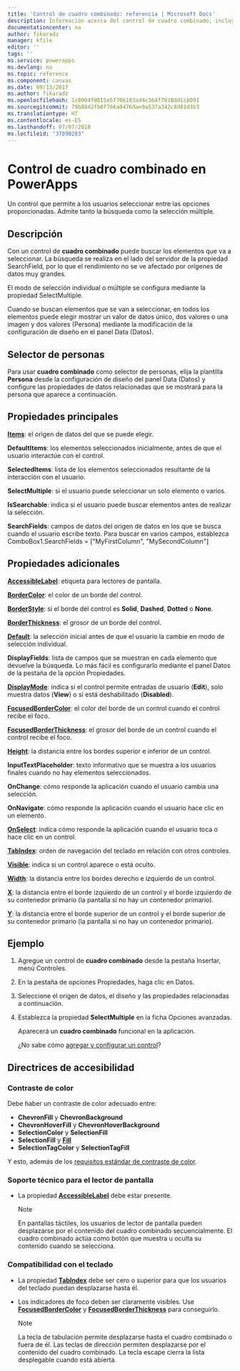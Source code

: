 ```yaml
---
title: 'Control de cuadro combinado: referencia | Microsoft Docs'
description: Información acerca del control de cuadro combinado, incluyendo sus propiedades y ejemplos
documentationcenter: na
author: fikaradz
manager: kfile
editor: ''
tags: ''
ms.service: powerapps
ms.devlang: na
ms.topic: reference
ms.component: canvas
ms.date: 09/13/2017
ms.author: fikaradz
ms.openlocfilehash: 1c8004fd615e5f706103ad4c364f7818dd1cb091
ms.sourcegitcommit: 79b8842fb0f766a0476dae9a537a342c8d81d3b3
ms.translationtype: HT
ms.contentlocale: es-ES
ms.lasthandoff: 07/07/2018
ms.locfileid: "37898283"
---
```

# <a name="combo-box-control-in-powerapps"></a>Control de cuadro combinado en PowerApps
Un control que permite a los usuarios seleccionar entre las opciones proporcionadas.  Admite tanto la búsqueda como la selección múltiple.

## <a name="description"></a>Descripción
Con un control de **cuadro combinado** puede buscar los elementos que va a seleccionar.  La búsqueda se realiza en el lado del servidor de la propiedad SearchField, por lo que el rendimiento no se ve afectado por orígenes de datos muy grandes.  

El modo de selección individual o múltiple se configura mediante la propiedad SelectMultiple.

Cuando se buscan elementos que se van a seleccionar, en todos los elementos puede elegir mostrar un valor de datos único, dos valores o una imagen y dos valores (Persona) mediante la modificación de la configuración de diseño en el panel Data (Datos).

## <a name="people-picker"></a>Selector de personas
Para usar **cuadro combinado** como selector de personas, elija la plantilla **Persona** desde la configuración de diseño del panel Data (Datos) y configure las propiedades de datos relacionadas que se mostrará para la persona que aparece a continuación.

## <a name="key-properties"></a>Propiedades principales
**[Items](properties-core.md)**: el origen de datos del que se puede elegir.

**DefaultItems**: los elementos seleccionados inicialmente, antes de que el usuario interactúe con el control.

**SelectedItems**: lista de los elementos seleccionados resultante de la interacción con el usuario.

**SelectMultiple**: si el usuario puede seleccionar un solo elemento o varios.

**IsSearchable**: indica si el usuario puede buscar elementos antes de realizar la selección.

**SearchFields**: campos de datos del origen de datos en los que se busca cuando el usuario escribe texto.  Para buscar en varios campos, establezca ComboBox1.SearchFields = ["MyFirstColumn", "MySecondColumn"]

## <a name="additional-properties"></a>Propiedades adicionales
**[AccessibleLabel](properties-accessibility.md)**: etiqueta para lectores de pantalla.

**[BorderColor](properties-color-border.md)**: el color de un borde del control.

**[BorderStyle](properties-color-border.md)**: si el borde del control es **Solid**, **Dashed**, **Dotted** o **None**.

**[BorderThickness](properties-color-border.md)**: el grosor de un borde del control.

**[Default](properties-core.md)**: la selección inicial antes de que el usuario la cambie en modo de selección individual.

**DisplayFields**: lista de campos que se muestran en cada elemento que devuelve la búsqueda.  Lo más fácil es configurarlo mediante el panel Datos de la pestaña de la opción Propiedades.

**[DisplayMode](properties-core.md)**: indica si el control permite entradas de usuario (**Edit**), solo muestra datos (**View**) o si está deshabilitado (**Disabled**).

**[FocusedBorderColor](properties-color-border.md)**: el color del borde de un control cuando el control recibe el foco.

**[FocusedBorderThickness](properties-color-border.md)**: el grosor del borde de un control cuando el control recibe el foco.

**[Height](properties-size-location.md)**: la distancia entre los bordes superior e inferior de un control.

**InputTextPlaceholder**: texto informativo que se muestra a los usuarios finales cuando no hay elementos seleccionados.

**OnChange**: cómo responde la aplicación cuando el usuario cambia una selección.

**OnNavigate**: cómo responde la aplicación cuando el usuario hace clic en un elemento.

**[OnSelect](properties-core.md)**: indica cómo responde la aplicación cuando el usuario toca o hace clic en un control.

**[TabIndex](properties-accessibility.md)**: orden de navegación del teclado en relación con otros controles.

**[Visible](properties-core.md)**: indica si un control aparece o está oculto.

**[Width](properties-size-location.md)**: la distancia entre los bordes derecho e izquierdo de un control.

**[X](properties-size-location.md)**: la distancia entre el borde izquierdo de un control y el borde izquierdo de su contenedor primario (la pantalla si no hay un contenedor primario).

**[Y](properties-size-location.md)**: la distancia entre el borde superior de un control y el borde superior de su contenedor primario (la pantalla si no hay un contenedor primario).

## <a name="example"></a>Ejemplo
1. Agregue un control de **cuadro combinado** desde la pestaña Insertar, menú Controles.  
2. En la pestaña de opciones Propiedades, haga clic en Datos.  
3. Seleccione el origen de datos, el diseño y las propiedades relacionadas a continuación.
4. Establezca la propiedad **SelectMultiple** en la ficha Opciones avanzadas.

    Aparecerá un **cuadro combinado** funcional en la aplicación.

    ¿No sabe cómo [agregar y configurar un control](../add-configure-controls.md)?


## <a name="accessibility-guidelines"></a>Directrices de accesibilidad
### <a name="color-contrast"></a>Contraste de color
Debe haber un contraste de color adecuado entre:
* **ChevronFill** y **ChevronBackground**
* **ChevronHoverFill** y **ChevronHoverBackground**
* **SelectionColor** y **SelectionFill**
* **SelectionFill** y **[Fill](properties-color-border.md)**
* **SelectionTagColor** y **SelectionTagFill**

Y esto, además de los [requisitos estándar de contraste de color](../accessible-apps-color.md).

### <a name="screen-reader-support"></a>Soporte técnico para el lector de pantalla
* La propiedad **[AccessibleLabel](properties-accessibility.md)** debe estar presente.

    > [!NOTE]
  > En pantallas táctiles, los usuarios de lector de pantalla pueden desplazarse por el contenido del cuadro combinado secuencialmente. El cuadro combinado actúa como botón que muestra u oculta su contenido cuando se selecciona.

### <a name="keyboard-support"></a>Compatibilidad con el teclado
* La propiedad **[TabIndex](properties-accessibility.md)** debe ser cero o superior para que los usuarios del teclado puedan desplazarse hasta él.
* Los indicadores de foco deben ser claramente visibles. Use **[FocusedBorderColor](properties-color-border.md)** y **[FocusedBorderThickness](properties-color-border.md)** para conseguirlo.

    > [!NOTE]
  > La tecla de tabulación permite desplazarse hasta el cuadro combinado o fuera de él. Las teclas de dirección permiten desplazarse por el contenido del cuadro combinado. La tecla escape cierra la lista desplegable cuando está abierta.

